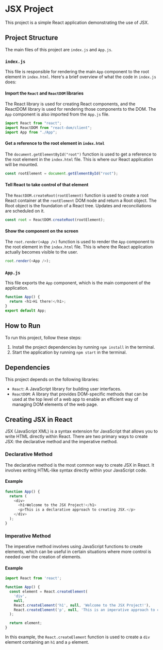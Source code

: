 # JSX Project

This project is a simple React application demonstrating the use of JSX.

## Project Structure

The main files of this project are `index.js` and `App.js`.

### `index.js`

This file is responsible for rendering the main `App` component to the root element in `index.html`. Here's a brief overview of what the code in `index.js` does:

#### Import the `React` and `ReactDOM` libraries

The React library is used for creating React components, and the ReactDOM library is used for rendering those components to the DOM. The `App` component is also imported from the `App.js` file.

```javascript
import React from "react";
import ReactDOM from "react-dom/client";
import App from "./App";
```

#### Get a reference to the root element in `index.html`

The `document.getElementById("root")` function is used to get a reference to the root element in the `index.html` file. This is where our React application will be mounted.

```javascript
const rootElement = document.getElementById("root");
```

#### Tell React to take control of that element

The `ReactDOM.createRoot(rootElement)` function is used to create a root React container at the `rootElement` DOM node and return a Root object. The Root object is the foundation of a React tree. Updates and reconciliations are scheduled on it.

```javascript
const root = ReactDOM.createRoot(rootElement);
```

#### Show the component on the screen

The `root.render(<App />)` function is used to render the `App` component to the root element in the `index.html` file. This is where the React application actually becomes visible to the user.

```javascript
root.render(<App />);
```

### `App.js`

This file exports the `App` component, which is the main component of the application.

```javascript
function App() {
  return <h1>Hi there!</h1>;
}
export default App;
```

## How to Run

To run this project, follow these steps:

1. Install the project dependencies by running `npm install` in the terminal.
2. Start the application by running `npm start` in the terminal.

## Dependencies

This project depends on the following libraries:

- `React`: A JavaScript library for building user interfaces.
- `ReactDOM`: A library that provides DOM-specific methods that can be used at the top level of a web app to enable an efficient way of managing DOM elements of the web page.

## Creating JSX in React

JSX (JavaScript XML) is a syntax extension for JavaScript that allows you to write HTML directly within React. There are two primary ways to create JSX: the declarative method and the imperative method.

### Declarative Method

The declarative method is the most common way to create JSX in React. It involves writing HTML-like syntax directly within your JavaScript code.

#### Example

```javascript
function App() {
  return (
    <div>
      <h1>Welcome to the JSX Project!</h1>
      <p>This is a declarative approach to creating JSX.</p>
    </div>
  );
}
```

### Imperative Method

The imperative method involves using JavaScript functions to create elements, which can be useful in certain situations where more control is needed over the creation of elements.

#### Example

```javascript
import React from 'react';

function App() {
  const element = React.createElement(
    'div',
    null,
    React.createElement('h1', null, 'Welcome to the JSX Project!'),
    React.createElement('p', null, 'This is an imperative approach to creating JSX.')
  );

  return element;
}
```

In this example, the `React.createElement` function is used to create a `div` element containing an `h1` and a `p` element.
